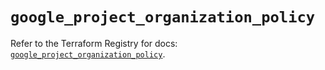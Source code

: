 # `google_project_organization_policy`

Refer to the Terraform Registry for docs: [`google_project_organization_policy`](https://registry.terraform.io/providers/hashicorp/google-beta/6.36.0/docs/resources/google_project_organization_policy).

